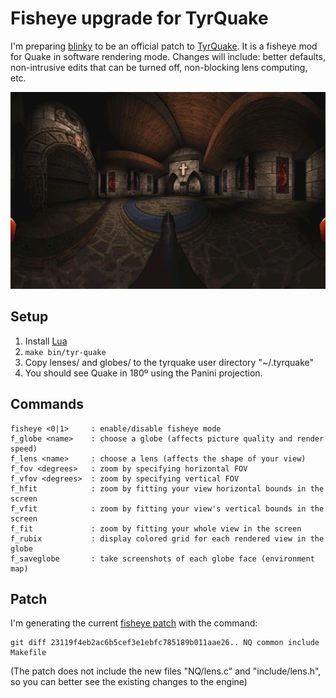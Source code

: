 # Fisheye upgrade for TyrQuake

I'm preparing [blinky](http://github.com/shaunlebron/blinky) to be an official
patch to [TyrQuake](http://disenchant.net/tyrquake/).  It is a fisheye mod for
Quake in software rendering mode.  Changes will include: better defaults,
non-intrusive edits that can be turned off, non-blocking lens computing, etc.

![mercator_anim](mercator_anim.gif)

## Setup

1. Install [Lua](http://www.lua.org/)
1. `make bin/tyr-quake`
1. Copy lenses/ and globes/ to the tyrquake user directory "~/.tyrquake"
1. You should see Quake in 180º using the Panini projection.

## Commands

```
fisheye <0|1>     : enable/disable fisheye mode
f_globe <name>    : choose a globe (affects picture quality and render speed)
f_lens <name>     : choose a lens (affects the shape of your view)
f_fov <degrees>   : zoom by specifying horizontal FOV
f_vfov <degrees>  : zoom by specifying vertical FOV
f_hfit            : zoom by fitting your view horizontal bounds in the screen
f_vfit            : zoom by fitting your view's vertical bounds in the screen
f_fit             : zoom by fitting your whole view in the screen
f_rubix           : display colored grid for each rendered view in the globe
f_saveglobe       : take screenshots of each globe face (environment map)
```

## Patch

I'm generating the current [fisheye patch](fisheye.patch) with the command:

```
git diff 23119f4eb2ac6b5cef3e1ebfc785189b011aae26.. NQ common include Makefile
```

(The patch does not include the new files "NQ/lens.c" and "include/lens.h", so
you can better see the existing changes to the engine)
